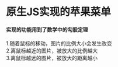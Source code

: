 # 原生JS实现的苹果菜单
#### 实现的功能用到了数学中的勾股定理
1.随着鼠标的移动，图片的比例大小会发生改变   <br /> 
2.离鼠标越近的图片，被放大的比例越大   <br /> 
3.离鼠标越远的图片，被放大的距离越小


